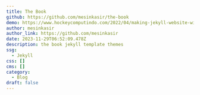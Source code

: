 ```yaml
---
title: The Book
github: https://github.com/mesinkasir/the-book
demo: https://www.hockeycomputindo.com/2022/04/making-jekyll-website-with-book.html
author: mesinkasir
author_link: https://github.com/mesinkasir
date: 2023-11-29T06:52:09.478Z
description: the book jekyll template themes
ssg:
  - Jekyll
css: []
cms: []
category:
  - Blog
draft: false
---
```

